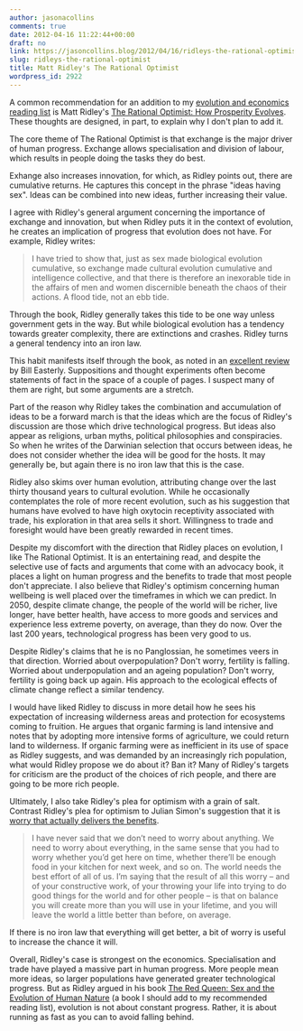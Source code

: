 ```yaml
---
author: jasonacollins
comments: true
date: 2012-04-16 11:22:44+00:00
draft: no
link: https://jasoncollins.blog/2012/04/16/ridleys-the-rational-optimist/
slug: ridleys-the-rational-optimist
title: Matt Ridley's The Rational Optimist
wordpress_id: 2922
---
```


A common recommendation for an addition to my [evolution and economics reading list](https://jasoncollins.blog/economics-and-evolutionary-biology-reading-list/) is Matt Ridley's [The Rational Optimist: How Prosperity Evolves](http://www.amazon.com/gp/product/0061452068/ref=as_li_ss_tl?ie=UTF8&tag=evolvieconom-20&linkCode=as2&camp=1789&creative=390957&creativeASIN=0061452068). These thoughts are designed, in part, to explain why I don't plan to add it.

The core theme of The Rational Optimist is that exchange is the major driver of human progress. Exchange allows specialisation and division of labour, which results in people doing the tasks they do best.

Exhange also increases innovation, for which, as Ridley points out, there are cumulative returns. He captures this concept in the phrase "ideas having sex". Ideas can be combined into new ideas, further increasing their value.

I agree with Ridley's general argument concerning the importance of exchange and innovation, but when Ridley puts it in the context of evolution, he creates an implication of progress that evolution does not have. For example, Ridley writes:


<blockquote>I have tried to show that, just as sex made biological evolution cumulative, so exchange made cultural evolution cumulative and intelligence collective, and that there is therefore an inexorable tide in the affairs of men and women discernible beneath the chaos of their actions. A flood tide, not an ebb tide.</blockquote>


Through the book, Ridley generally takes this tide to be one way unless government gets in the way. But while biological evolution has a tendency towards greater complexity, there are extinctions and crashes. Ridley turns a general tendency into an iron law.

This habit manifests itself through the book, as noted in an [excellent review](http://www.nytimes.com/2010/06/13/books/review/Easterly-t.html?pagewanted=all) by Bill Easterly. Suppositions and thought experiments often become statements of fact in the space of a couple of pages. I suspect many of them are right, but some arguments are a stretch.

Part of the reason why Ridley takes the combination and accumulation of ideas to be a forward march is that the ideas which are the focus of Ridley's discussion are those which drive technological progress. But ideas also appear as religions, urban myths, political philosophies and conspiracies. So when he writes of the Darwinian selection that occurs between ideas, he does not consider whether the idea will be good for the hosts. It may generally be, but again there is no iron law that this is the case.

Ridley also skims over human evolution, attributing change over the last thirty thousand years to cultural evolution. While he occasionally contemplates the role of more recent evolution, such as his suggestion that humans have evolved to have high oxytocin receptivity associated with trade, his exploration in that area sells it short. Willingness to trade and foresight would have been greatly rewarded in recent times.

Despite my discomfort with the direction that Ridley places on evolution, I like The Rational Optimist. It is an entertaining read, and despite the selective use of facts and arguments that come with an advocacy book, it places a light on human progress and the benefits to trade that most people don't appreciate. I also believe that Ridley's optimism concerning human wellbeing is well placed over the timeframes in which we can predict. In 2050, despite climate change, the people of the world will be richer, live longer, have better health, have access to more goods and services and experience less extreme poverty, on average, than they do now. Over the last 200 years, technological progress has been very good to us.

Despite Ridley's claims that he is no Panglossian, he sometimes veers in that direction. Worried about overpopulation? Don't worry, fertility is falling. Worried about underpopulation and an ageing population? Don't worry, fertility is going back up again. His approach to the ecological effects of climate change reflect a similar tendency.

I would have liked Ridley to discuss in more detail how he sees his expectation of increasing wilderness areas and protection for ecosystems coming to fruition. He argues that organic farming is land intensive and notes that by adopting more intensive forms of agriculture, we could return land to wilderness. If organic farming were as inefficient in its use of space as Ridley suggests, and was demanded by an increasingly rich population, what would Ridley propose we do about it? Ban it? Many of Ridley's targets for criticism are the product of the choices of rich people, and there are going to be more rich people.

Ultimately, I also take Ridley's plea for optimism with a grain of salt. Contrast Ridley's plea for optimism to Julian Simon's suggestion that it is [worry that actually delivers the benefits](https://jasoncollins.blog/2011/05/would-julian-simon-worry/).


<blockquote>I have never said that we don’t need to worry about anything. We need to worry about everything, in the same sense that you had to worry whether you’d get here on time, whether there’ll be enough food in your kitchen for next week, and so on. The world needs the best effort of all of us. I’m saying that the result of all this worry – and of your constructive work, of your throwing your life into trying to do good things for the world and for other people – is that on balance you will create more than you will use in your lifetime, and you will leave the world a little better than before, on average.</blockquote>


If there is no iron law that everything will get better, a bit of worry is useful to increase the chance it will.

Overall, Ridley's case is strongest on the economics. Specialisation and trade have played a massive part in human progress. More people mean more ideas, so larger populations have generated greater technological progress. But as Ridley argued in his book [The Red Queen: Sex and the Evolution of Human Nature](http://www.amazon.com/gp/product/0060556579/ref=as_li_ss_tl?ie=UTF8&tag=evolvieconom-20&linkCode=as2&camp=1789&creative=390957&creativeASIN=0060556579) (a book I should add to my recommended reading list), evolution is not about constant progress. Rather, it is about running as fast as you can to avoid falling behind.
